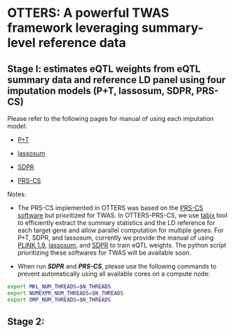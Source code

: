 # OTTERS: A powerful TWAS framework leveraging summary-level reference data

## Stage I: estimates eQTL weights from eQTL summary data and reference LD panel using four imputation models (P+T, lassosum, SDPR, PRS-CS)

Please refer to the following pages for manual of using each imputation model:

- [P+T](OTTERS/Imputation/P+T/README.md)

- [lassosum](Imputation/lassosum/README.md)

- [SDPR](Imputation/SDPR/README.md)

- [PRS-CS](PRScs/README.md)


Notes: 

- The PRS-CS implemented in OTTERS was based on the [PRS-CS software](https://github.com/getian107/PRScs) but prioritized for TWAS. In OTTERS-PRS-CS, we use [tabix](http://www.htslib.org/doc/tabix.html) tool to efficiently extract the summary statistics and the LD reference for each target gene and allow parallel computation for multiple genes. For P+T, SDPR, and lassosum, currently we provide the manual of using [PLINK 1.9](https://www.cog-genomics.org/plink), [lassosum](https://github.com/tshmak/lassosum), and [SDPR](https://github.com/eldronzhou/SDPR) to train eQTL weights. The python script prioritizing these softwares for TWAS will be available soon.

- When run ***SDPR*** and ***PRS-CS***, please use the following commands to prevent automatically using  all available cores on a compute node:

```bash
export MKL_NUM_THREADS=$N_THREADS
export NUMEXPR_NUM_THREADS=$N_THREADS
export OMP_NUM_THREADS=$N_THREADS
```

## Stage 2: 

